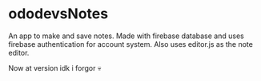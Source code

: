 # ododevsNotes
An app to make and save notes. Made with firebase database and uses firebase authentication for account system. Also uses editor.js as the note editor.

Now at version idk i forgor 💀
